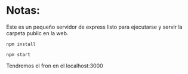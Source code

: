 # Notas:

Este es un pequeño servidor de express listo para ejecutarse y servir la carpeta public en la web.

```
npm install
```

```
npm start
```

Tendremos el fron en el localhost:3000
